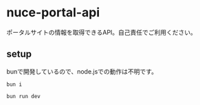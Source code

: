 # nuce-portal-api

ポータルサイトの情報を取得できるAPI。自己責任でご利用ください。

## setup

bunで開発しているので、node.jsでの動作は不明です。

`bun i`

`bun run dev`
